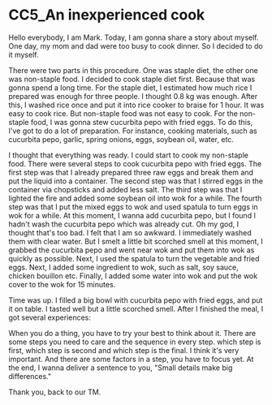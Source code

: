 # CC5_An inexperienced cook

Hello everybody, I am Mark. Today, I am gonna share a story about myself. One day, my mom and dad were too busy to cook dinner.  So I decided to do it myself. 

There were two parts in this procedure.  One was staple diet, the other one was non-staple food. I decided to cook staple diet first. Because that was gonna spend a long time.  For the staple diet, I estimated how much rice I prepared was enough for three people. I thought 0.8 kg was enough. After this, I washed rice once and put it into rice cooker to braise for 1 hour.  It was easy to cook rice. But non-staple food was not easy to cook. For the non-staple food, I was gonna stew cucurbita pepo with fried eggs. To do this, I've got to do a lot of preparation. For instance, cooking materials, such as cucurbita pepo, garlic, spring onions, eggs, soybean oil, water, etc.

I thought that everything was ready. I could start to cook my non-staple food. There were several steps to cook cucurbita pepo with fried eggs. The first step was that I already prepared three raw eggs and break them and put the liquid into a container. The second step was that I stirred eggs in the container via chopsticks and added less salt. The third step was that I lighted the fire and added some soybean oil into wok for a while. The fourth step was that I put the mixed eggs to wok and used spatula to turn eggs in wok for a while.  At this moment, I wanna add cucurbita pepo, but I found I hadn't wash the cucurbita pepo which was already cut. Oh my god, I thought that's too bad. I felt that I am so awkward. I immediately washed them with clear water. But I smelt a little bit scorched smell at this moment, I grabbed the cucurbita pepo and went near wok and put them into wok as quickly as possible. Next, I used the spatula to turn the vegetable and fried eggs. Next, I added some ingredient to wok, such as salt, soy sauce, chicken bouillon etc. Finally, I added some water into wok and put the wok cover to the wok for 15 minutes.

Time was up. I filled a big bowl with cucurbita pepo with fried eggs, and put it on table. I tasted well but a little scorched smell. After I finished the meal, I got several experiences:

When you do a thing, you have to try your best to think about it. There are some steps you need to care and the sequence in every step. which step is first, which step is second and which step is the final.  I think it's very important. And there are some factors in a step, you have to focus yet. At the end, I wanna deliver a sentence to you, "Small details make big differences."

Thank you, back to our TM.